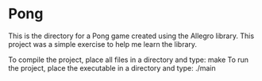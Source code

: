 Pong
====

This is the directory for a Pong game created using the Allegro library.  This project was a simple exercise to help me learn the library.

To compile the project, place all files in a directory and type:	make
To run the project, place the executable in a directory and type:	./main
